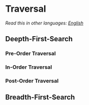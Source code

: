 # Traversal

_Read this in other languages:_
[_English_](README.en-US.md)


## Deepth-First-Search

### Pre-Order Traversal

### In-Order Traversal

### Post-Order Traversal

## Breadth-First-Search

